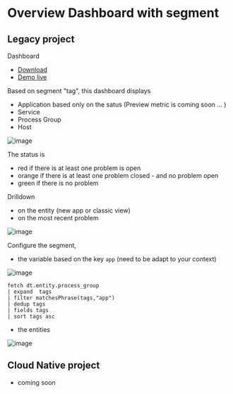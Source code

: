 # Overview Dashboard with segment

## Legacy project

Dashboard 
- [Download](https://raw.githubusercontent.com/dynatrace-ace-services/segment/refs/heads/main/_DashboardWithSegment-Web_Service_Process_Host.json?token=GHSAT0AAAAAACWJKLTP7HZVKU574LAMQVJ4Z2N5CDQ)
- [Demo live](https://guu84124.apps.dynatrace.com/ui/document/v0/#share=fbf50a53-b913-4a32-980f-52488a9c8fc0) 

Based on segment "tag", this dashboard displays 
- Application based only on the satus (Preview metric is coming soon ... ) 
- Service
- Process Group
- Host


![image](https://github.com/user-attachments/assets/d42d76ef-6536-4802-9768-3b5bd82ca9c9)


The status is 
- red if there is at least one problem is open
- orange if there is at least one problem closed - and no problem open
- green if there is no problem

Drilldown 
- on the entity (new app or classic view)
- on the most recent problem  

![image](https://github.com/user-attachments/assets/ed780cb7-9822-475f-8eb5-66e5a4685899)


Configure the segment,
- the variable based on the key `app` (need to be adapt to your context)

![image](https://github.com/user-attachments/assets/80c3e461-5af9-44c0-9c2b-0a19c02f101c)

```
fetch dt.entity.process_group
| expand  tags
| filter matchesPhrase(tags,"app")
| dedup tags
| fields tags
| sort tags asc
```


- the entities

![image](https://github.com/user-attachments/assets/e93af1b2-fb1b-4dbf-b58e-20f4ba920a7e)

## Cloud Native project

- coming soon

